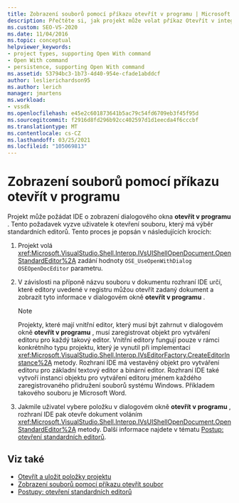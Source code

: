 ```yaml
---
title: Zobrazení souborů pomocí příkazu otevřít v programu | Microsoft Docs
description: Přečtěte si, jak projekt může volat příkaz Otevřít v integrovaném vývojovém prostředí (IDE) sady Visual Studio k zobrazení souborů.
ms.custom: SEO-VS-2020
ms.date: 11/04/2016
ms.topic: conceptual
helpviewer_keywords:
- project types, supporting Open With command
- Open With command
- persistence, supporting Open With command
ms.assetid: 53794bc3-1b73-4d40-954e-cfade1abddcf
author: leslierichardson95
ms.author: lerich
manager: jmartens
ms.workload:
- vssdk
ms.openlocfilehash: e45e2c601873641b5ac79c54fd6709eb3f45f95d
ms.sourcegitcommit: f2916d8fd296b92cc402597d1d1eecda4f6cccbf
ms.translationtype: MT
ms.contentlocale: cs-CZ
ms.lasthandoff: 03/25/2021
ms.locfileid: "105069813"
---
```

# <a name="display-files-by-using-the-open-with-command"></a>Zobrazení souborů pomocí příkazu otevřít v programu
Projekt může požádat IDE o zobrazení dialogového okna **otevřít v programu** . Tento požadavek vyzve uživatele k otevření souboru, který má výběr standardních editorů. Tento proces je popsán v následujících krocích:

1. Projekt volá <xref:Microsoft.VisualStudio.Shell.Interop.IVsUIShellOpenDocument.OpenStandardEditor%2A> zadání hodnoty `OSE_UseOpenWithDialog` `OSEOpenDocEditor` parametru.

2. V závislosti na příponě názvu souboru v dokumentu rozhraní IDE určí, které editory uvedené v registru můžou otevřít zadaný dokument a zobrazit tyto informace v dialogovém okně **otevřít v programu** .

    > [!NOTE]
    > Projekty, které mají vnitřní editor, který musí být zahrnut v dialogovém okně **otevřít v programu** , musí zaregistrovat objekt pro vytváření editoru pro každý takový editor. Vnitřní editory fungují pouze v rámci konkrétního typu projektu, který je vynutil při implementaci <xref:Microsoft.VisualStudio.Shell.Interop.IVsEditorFactory.CreateEditorInstance%2A> metody. Rozhraní IDE má vestavěný objekt pro vytváření editoru pro základní textový editor a binární editor. Rozhraní IDE také vytvoří instanci objektu pro vytváření editoru jménem každého zaregistrovaného přidružení souborů systému Windows. Příkladem takového souboru je Microsoft Word.

3. Jakmile uživatel vybere položku v dialogovém okně **otevřít v programu** , rozhraní IDE pak otevře dokument voláním <xref:Microsoft.VisualStudio.Shell.Interop.IVsUIShellOpenDocument.OpenStandardEditor%2A> metody. Další informace najdete v tématu [Postup: otevření standardních editorů](../../extensibility/how-to-open-standard-editors.md).

## <a name="see-also"></a>Viz také
- [Otevřít a uložit položky projektu](../../extensibility/internals/opening-and-saving-project-items.md)
- [Zobrazení souborů pomocí příkazu otevřít soubor](../../extensibility/internals/displaying-files-by-using-the-open-file-command.md)
- [Postupy: otevření standardních editorů](../../extensibility/how-to-open-standard-editors.md)
